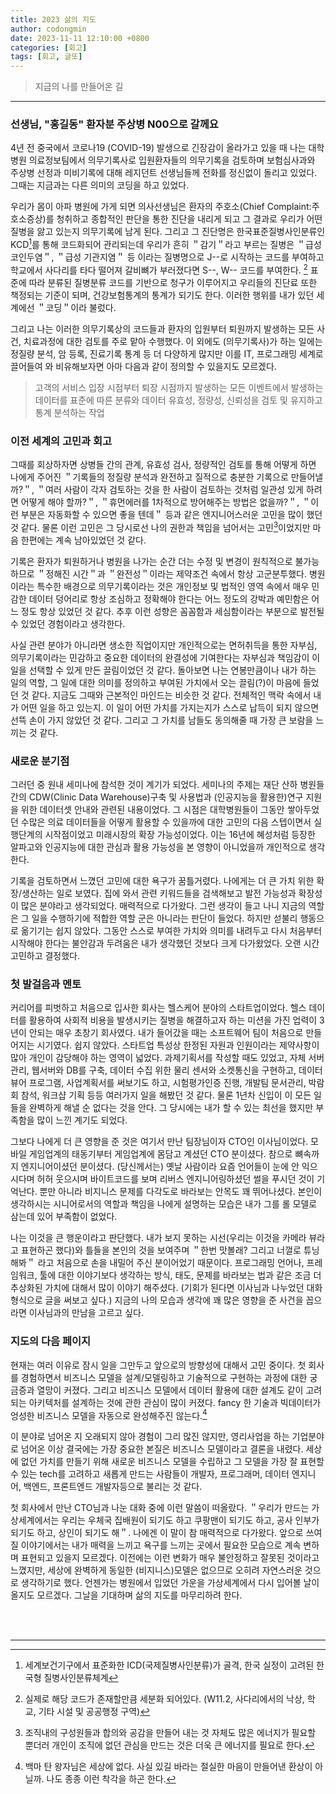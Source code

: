 ```yaml
---
title: 2023 삶의 지도
author: codongmin
date: 2023-11-11 12:10:00 +0800
categories: [회고]
tags: [회고, 글또]
---
```

> 지금의 나를 만들어온 길

---

### 선생님, "홍길동" 환자분 주상병 N00으로 갈께요

4년 전 중국에서 코로나19 (COVID-19) 발생으로 긴장감이 올라가고 있을 때 나는 대학병원 의료정보팀에서 의무기록사로 입원환자들의 의무기록을 검토하며 보험심사과와 주상병 선정과 미비기록에 대해 레지던트 선생님들께 전화를 정신없이 돌리고 있었다. 그때는 지금과는 다른 의미의 코딩을 하고 있었다.

우리가 몸이 아파 병원에 가게 되면 의사선생님은 환자의 주호소(Chief Complaint:주 호소증상)를 청취하고 종합적인 판단을 통한 진단을 내리게 되고 그 결과로 우리가 어떤 질병을 앓고 있는지 의무기록에 남게 된다. 그리고 그 진단명은 한국표준질병사인분류인 KCD[^fn-nth-1]를 통해 코드화되어 관리되는데 우리가 흔히 ＂감기＂라고 부르는 질병은 ＂급성 코인두염＂, ＂급성 기관지염＂ 등 이라는 질병명으로 J--로 시작하는 코드를 부여하고 학교에서 사다리를 타다 떨어져 갈비뼈가 부러졌다면 S--, W-- 코드를 부여한다. [^fn-nth-2] 표준에 따라 분류된 질병분류 코드를 기반으로 청구가 이루어지고 우리들의 진단료 또한 책정되는 기준이 되며, 건강보험통계의 통계가 되기도 한다. 이러한 행위를 내가 있던 세계에선 ＂코딩＂이라 불렀다. 

그리고 나는 이러한 의무기록상의 코드들과 환자의 입원부터 퇴원까지 발생하는 모든 사건, 치료과정에 대한 검토를 주로 맡아 수행했다. 이 외에도 (의무기록사)가 하는 일에는 정질량 분석, 암 등록, 진료기록 통계 등 더 다양하게 많지만 이를 IT, 프로그래밍 세계로 끌어들여 와 비유해보자면 아마 다음과 같이 정의할 수 있을지도 모르겠다. 

> 고객의 서비스 입장 시점부터 퇴장 시점까지 발생하는 모든 이벤트에서 발생하는 데이터를 표준에 따른 분류와 데이터 유효성, 정량성, 신뢰성을 검토 및 유지하고 통계 분석하는 작업

### 이전 세계의 고민과 회고

그때를 회상하자면 상병들 간의 관계, 유효성 검사, 정량적인 검토를 통해 어떻게 하면 나에게 주어진 ＂기록들의 정질량 분석과 완전하고 질적으로 충분한 기록으로 만들어낼까?＂, ＂여러 사람이 각자 검토하는 것을 한 사람이 검토하는 것처럼 일관성 있게 하려면 어떻게 해야 할까?＂, ＂휴먼에러를 1차적으로 방어해주는 방법은 없을까?＂, ＂이런 부분은 자동화할 수 있으면 좋을 텐데＂ 등과 같은 엔지니어스러운 고민을 많이 했던 것 같다. 물론 이런 고민은 그 당시로선 나의 권한과 책임을 넘어서는 고민[^Fn-nth-3]이었지만 마음 한편에는 계속 남아있었던 것 같다.

기록은 환자가 퇴원하거나 병원을 나가는 순간 더는 수정 및 변경이 원칙적으로 불가능하므로 ＂정해진 시간＂과 ＂완전성＂이라는 제약조건 속에서 항상 고군분투했다. 병원이라는 특수한 배경으로 의무기록이라는 것은 개인정보 및 법적인 영역 속에서 매우 민감한 데이터 덩어리로 항상 조심하고 정확해야 한다는 어느 정도의 강박과 예민함은 어느 정도 항상 있었던 것 같다. 추후 이런 성향은 꼼꼼함과 세심함이라는 부분으로 발전될 수 있었던 경험이라고 생각한다.

사실 관련 분야가 아니라면 생소한 직업이지만 개인적으로는 면허취득을 통한 자부심, 의무기록이라는 민감하고 중요한 데이터의 완결성에 기여한다는 자부심과 책임감이 이 일을 선택할 수 있게 만든 끌림이었던 것 같다. 돌아보면 나는 연봉만큼이나 내가 하는 일의 역할, 그 일에 대한 의미를 정의하고 부여된 가치에서 오는 끌림(?)이 마음에 들었던 것 같다. 지금도 그때와 근본적인 마인드는 비슷한 것 같다. 전체적인 맥락 속에서 내가 어떤 일을 하고 있는지. 이 일이 어떤 가치를 가지는지가 스스로 납득이 되지 않으면 선뜩 손이 가지 않았던 것 같다. 그리고 그 가치를 남들도 동의해줄 때 가장 큰 보람을 느끼는 것 같다.

### 새로운 분기점

그러던 중 원내 세미나에 참석한 것이 계기가 되었다. 세미나의 주제는 재단 산하 병원들 간의 CDW(Clinic Data Warehouse)구축 및 사용법과 (인공지능을 활용한)연구 지원을 위한 데이터셋 안내와 관련된 내용이었다. 그 시점은 대학병원들이 그동안 쌓아두었던 수많은 의료 데이터들을 어떻게 활용할 수 있을까에 대한 고민의 다음 스텝이면서 실행단계의 시작점이었고 미래시장의 확장 가능성이었다. 이는 16년에 혜성처럼 등장한 알파고와 인공지능에 대한 관심과 활용 가능성을 본 영향이 아니었을까 개인적으로 생각한다.

기록을 검토하면서 느꼈던 고민에 대한 욕구가 꿈틀거렸다. 나에게는 더 큰 가치 위한 확장/생산하는 일로 보였다. 집에 와서 관련 키워드들을 검색해보고 발전 가능성과 확장성이 많은 분야라고 생각되었다. 매력적으로 다가왔다. 그런 생각이 들고 나니 지금의 역할은 그 일을 수행하기에 적합한 역할 군은 아니라는 판단이 들었다. 하지만 섣불리 행동으로 옮기기는 쉽지 않았다. 그동안 스스로 부여한 가치와 의미를 내려두고 다시 처음부터 시작해야 한다는 불안감과 두려움은 내가 생각했던 것보다 크게 다가왔었다. 오랜 시간 고민하고 결정했다.

### 첫 발걸음과 멘토

커리어를 피벗하고 처음으로 입사한 회사는 헬스케어 분야의 스타트업이었다. 헬스 데이터를 활용하여 사회적 비용을 발생시키는 질병을 해결하고자 하는 미션을 가진 업력이 3년이 안되는 매우 초창기 회사였다. 내가 들어갔을 때는 소프트웨어 팀이 처음으로 만들어지는 시기였다. 쉽지 않았다. 스타트업 특성상 한정된 자원과 인원이라는 제약사항이 많아 개인이 감당해야 하는 영역이 넓었다. 과제기획서를 작성할 때도 있었고, 자체 서버 관리, 웹서버와 DB를 구축, 데이터 수집 위한 물리 센서와 소켓통신을 구현하고, 데이터 뷰어 프로그램, 사업계획서를 써보기도 하고, 시험평가인증 진행, 개발팀 문서관리, 박람회 참석, 워크샵 기획 등등 여러가지 일을 해봤던 것 같다. 물론 1년차 신입이 이 모든 일들을 완벽하게 해낼 순 없다는 것을 안다. 그 당시에는 내가 할 수 있는 최선을 했지만 부족함을 많이 느낀 계기도 되었다. 

그보다 나에게 더 큰 영향을 준 것은 여기서 만난 팀장님이자 CTO인 이사님이었다. 모바일 게임업계의 태동기부터 게임업계에 몸담고 계셨던 CTO 분이셨다. 참으로 뼈속까지 엔지니어이셨던 분이셨다. (당신께서는) 옛날 사람이라 요즘 언어들이 눈에 안 익으시다며 허허 웃으시며 바이트코드를 보며 리버스 엔지니어링하셨던 썰을 푸시던 것이 기억난다. 뿐만 아니라 비지니스 문제를 다각도로 바라보는 안목도 꽤 뛰어나셨다. 본인이 생각하시는 시니어로서의 역할과 책임을 나에게 설명하는 모습은 내가 그를 롤 모델로 삼는데 있어 부족함이 없었다. 

나는 이것을 큰 행운이라고 판단했다. 내가 보지 못하는 시선(우리는 이것을 카메라 뷰라고 표현하곤 했다)와 틀들을 본인의 것을 보여주며 ＂한번 맛볼래? 그리고 너껄로 튜닝해봐＂ 라고 처음으로 손을 내밀어 주신 분이어었기 때문이다. 프로그래밍 언어나, 프레임워크, 툴에 대한 이야기보다 생각하는 방식, 태도, 문제를 바라보는 법과 같은 조금 더 추상화된 가치에 대해서 많이 이야기 해주셨다. (기회가 된다면 이사님과 나누었던 대화형식으로 글을 써보고 싶다.) 지금의 나의 모습과 생각에 꽤 많은 영향을 준 사건을 꼽으라면 이사님과의 만남을 고르고 싶다.


### 지도의 다음 페이지

현재는 여러 이유로 잠시 일을 그만두고 앞으로의 방향성에 대해서 고민 중이다. 첫 회사를 경험하면서 비즈니스 모델을 설계/모델링하고 기술적으로 구현하는 과정에 대한 궁금증과 열망이 커졌다. 그리고 비즈니스 모델에서 데이터 활용에 대한 설계도 같이 고려되는 아키텍처를 설계하는 것에 관한 관심이 많이 커졌다. fancy 한 기술과 빅데이터가 엉성한 비즈니스 모델을 자동으로 완성해주진 않는다.[^fn-nth-4]

이 분야로 넘어온 지 오래되지 않아 경험이 그리 많진 않지만, 영리사업을 하는 기업분야로 넘어온 이상 결국에는 가장 중요한 본질은 비즈니스 모델이라고 결론을 내렸다. 세상에 없던 가치를 만들기 위해 새로운 비즈니스 모델을 수립하고 그 모델을 가장 잘 표현할 수 있는 tech를 고려하고 새롭게 만드는 사람들이 개발자, 프로그래머, 데이터 엔지니어, 백엔드, 프론트엔드 개발자등으로 불리는 것 같다. 

첫 회사에서 만난 CTO님과 나눈 대화 중에 이런 말씀이 떠올랐다. ＂우리가 만드는 가상세계에서는 우리는 우체국 집배원이 되기도 하고 쿠팡맨이 되기도 하고, 공사 인부가 되기도 하고, 상인이 되기도 해＂. 나에겐 이 말이 참 매력적으로 다가왔다. 앞으로 쓰여질 이야기에서는 내가 매력을 느끼고 욕구를 느끼는 곳에서 필요한 모습으로 계속 변하며 표현되고 있을지 모르겠다. 이전에는 이런 변화가 매우 불안정하고 잘못된 것이라고 느꼈지만, 세상에 완벽하게 동일한 (비지니스)모델은 없으므로 오히려 자연스러운 것으로 생각하기로 했다. 언젠가는 병원에서 입었던 가운을 가상세계에서 다시 입어볼 날이 올지도 모르겠다. 그날을 기대하며 삶의 지도를 마무리하려 한다.

<br>
<br>

---
[^fn-nth-1]: 세계보건기구에서 표준화한 ICD(국제질병사인분류)가 골격, 한국 실정이 고려된 한국형 질병사인분류체계 
[^fn-nth-2]: 실제로 해당 코드가 존재할만큼 세분화 되어있다. (W11.2, 사다리에서의 낙상, 학교, 기타 시설 및 공공행정 구역)
[^fn-nth-3]: 조직내의 구성원들과 합의와 공감을 만들어 내는 것 자체도 많은 에너지가 필요할 뿐더러 개인이 조직에 없던 관심을 만드는 것은 더욱 큰 에너지를 필요로 한다.
[^fn-nth-4]: 백마 탄 왕자님은 세상에 없다. 사실 있길 바라는 절실한 마음이 만들어낸 환상이 아닐까. 나도 종종 이런 착각을 하곤 한다.


